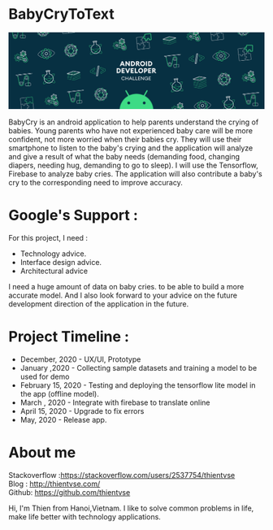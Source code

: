 # BabyCryToText
![Alt text](https://github.com/thientvse/BabyCryToText/blob/master/cover.png?raw=true "Title")

BabyCry is an android application to help parents understand the crying of babies. Young parents who have not experienced baby care will be more confident, not more worried when their babies cry. 
They will use their smartphone to listen to the baby's crying and the application will analyze and give a result of what the baby needs (demanding food, changing diapers, needing hug, demanding to go to sleep).
I will use the Tensorflow, Firebase to analyze baby cries. The application will also contribute a baby's cry to the corresponding need to improve accuracy.

# Google's Support :
For this project, I need :
- Technology advice.
- Interface design advice.
- Architectural advice 


I need a huge amount of data on baby cries. to be able to build a more accurate model. And I also look forward to your advice on the future development direction of the application in the future.


# Project Timeline :

- December, 2020 - UX/UI, Prototype <br/>
- January ,2020 - Collecting sample datasets and training a model to be used for demo<br/> 
- February 15, 2020 - Testing and deploying the tensorflow lite model in the app (offline model).<br/>
- March , 2020 - Integrate with firebase to translate online<br/>
- April 15, 2020 - Upgrade to fix errors<br/>
- May, 2020 - Release app.

# About me

Stackoverflow :https://stackoverflow.com/users/2537754/thientvse <br>
Blog : http://thientvse.com/ <br>
Github: https://github.com/thientvse

Hi, I'm Thien from Hanoi,Vietnam. I like to solve common problems in life, make life better with technology applications.

